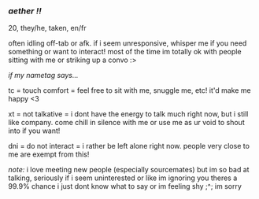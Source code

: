 ### *aether !!*

20, they/he, taken, en/fr

often idling off-tab or afk. if i seem unresponsive, whisper me if you need something or want to interact! most of the time im totally ok with people sitting with me or striking up a convo :>


*if my nametag says...*

tc = touch comfort = feel free to sit with me, snuggle me, etc! it'd make me happy <3

xt = not talkative = i dont have the energy to talk much right now, but i still like company. come chill in silence with me or use me as ur void to shout into if you want!

dni = do not interact = i rather be left alone right now. people very close to me are exempt from this!


*note:* i love meeting new people (especially sourcemates) but im so bad at talking, seriously if i seem uninterested or like im ignoring you theres a 99.9% chance i just dont know what to say or im feeling shy ;^; im sorry
